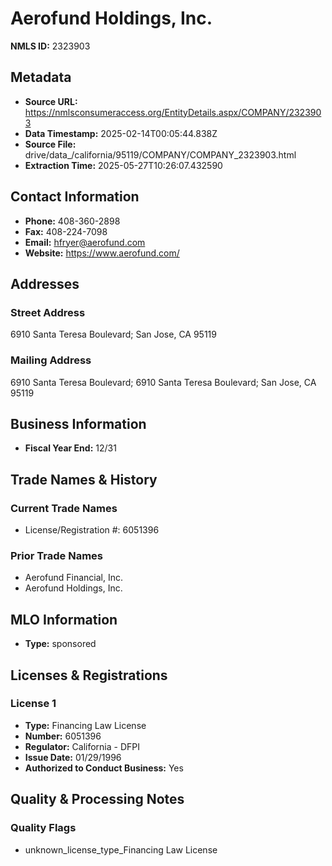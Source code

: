 # Aerofund Holdings, Inc.

**NMLS ID:** 2323903

## Metadata
- **Source URL:** https://nmlsconsumeraccess.org/EntityDetails.aspx/COMPANY/2323903
- **Data Timestamp:** 2025-02-14T00:05:44.838Z
- **Source File:** drive/data_/california/95119/COMPANY/COMPANY_2323903.html
- **Extraction Time:** 2025-05-27T10:26:07.432590

## Contact Information
- **Phone:** 408-360-2898
- **Fax:** 408-224-7098
- **Email:** hfryer@aerofund.com
- **Website:** https://www.aerofund.com/

## Addresses
### Street Address
6910 Santa Teresa Boulevard; San Jose, CA 95119

### Mailing Address
6910 Santa Teresa Boulevard; 6910 Santa Teresa Boulevard; San Jose, CA 95119

## Business Information
- **Fiscal Year End:** 12/31

## Trade Names & History
### Current Trade Names
- License/Registration #: 6051396

### Prior Trade Names
- Aerofund Financial, Inc.
- Aerofund Holdings, Inc.

## MLO Information
- **Type:** sponsored

## Licenses & Registrations

### License 1
- **Type:** Financing Law License
- **Number:** 6051396
- **Regulator:** California - DFPI
- **Issue Date:** 01/29/1996
- **Authorized to Conduct Business:** Yes

## Quality & Processing Notes
### Quality Flags
- unknown_license_type_Financing Law License

